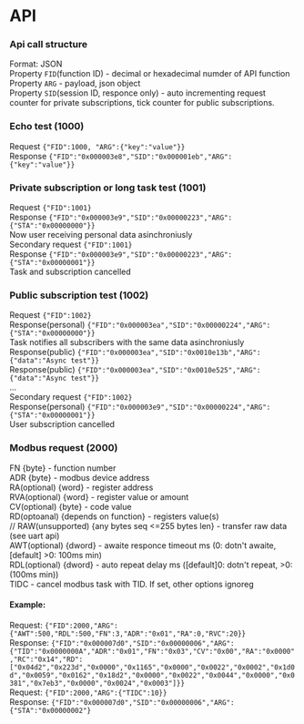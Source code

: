 # API

### Api call structure
Format: JSON\
Property `FID`(function ID) - decimal or hexadecimal numder of API function\
Property `ARG` - payload, json object\
Property `SID`(session ID, responce only) - auto incrementing request counter for private subscriptions, tick counter for public subscriptions.

### Echo test (1000)
Request `{"FID":1000, "ARG":{"key":"value"}}`\
Response `{"FID":"0x000003e8","SID":"0x000001eb","ARG":{"key":"value"}}`

### Private subscription or long task test (1001)
Request `{"FID":1001}`\
Response `{"FID":"0x000003e9","SID":"0x00000223","ARG":{"STA":"0x00000000"}}`\
Now user receiving personal data asinchroniusly\
Secondary request `{"FID":1001}`\
Response `{"FID":"0x000003e9","SID":"0x00000223","ARG":{"STA":"0x00000001"}}`\
Task and subscription cancelled

### Public subscription test (1002)
Request `{"FID":1002}`\
Response(personal) `{"FID":"0x000003ea","SID":"0x00000224","ARG":{"STA":"0x00000000"}}`\
Task notifies all subscribers with the same data asinchroniusly\
Response(public) `{"FID":"0x000003ea","SID":"0x0010e13b","ARG":{"data":"Async test"}}`\
Response(public) `{"FID":"0x000003ea","SID":"0x0010e525","ARG":{"data":"Async test"}}`\
...\
Secondary request `{"FID":1002}`\
Response(personal) `{"FID":"0x000003e9","SID":"0x00000224","ARG":{"STA":"0x00000001"}}`\
User subscription cancelled


### Modbus request (2000)
FN {byte} - function number\
ADR {byte} - modbus device address\
RA(optional) {word} - register address\
RVA(optional) {word} - register value or amount\
CV(optional) {byte} - code value\
RD(optoanal) {depends on function} - registers value(s)\
// RAW(unsupported) {any bytes seq <=255 bytes len} - transfer raw data (see uart api)\
AWT(optional) {dword} - awaite responce timeout ms (0: dotn't awaite, [default] >0: 100ms min)\
RDL(optional) {dword} - auto repeat delay ms ([default]0: dotn't repeat, >0:(100ms min))\
TIDC - cancel modbus task with TID. If set, other options ignoreg
#### Example:
Request: `{"FID":2000,"ARG":{"AWT":500,"RDL":500,"FN":3,"ADR":"0x01","RA":0,"RVC":20}}`\
Response: `{"FID":"0x000007d0","SID":"0x00000006","ARG":{"TID":"0x0000000A","ADR":"0x01","FN":"0x03","CV":"0x00","RA":"0x0000","RC":"0x14","RD":["0x04d2","0x223d","0x0000","0x1165","0x0000","0x0022","0x0002","0x1d0d","0x0059","0x0162","0x18d2","0x0000","0x0022","0x0044","0x0000","0x0381","0x7eb3","0x0000","0x0024","0x0003"]}}`\
Request: `{"FID":2000,"ARG":{"TIDC":10}}`\
Response: `{"FID":"0x000007d0","SID":"0x00000006","ARG":{"STA":"0x00000002"}`
